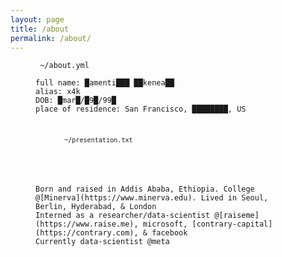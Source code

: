 ```yaml
---
layout: page
title: /about
permalink: /about/
---
```


<figure class="highlight"><pre><code class="language-yaml" data-lang="yaml"><span class="s"> ~/about.yml</span></code></pre></figure>

<figure class="highlight"><pre><code class="language-yaml" data-lang="yaml"><span class="na">full name</span><span class="pi">:</span> <span class="s">█amenti███ ██kenea██</span>
<span class="na">alias</span><span class="pi">:</span> <span class="s">x4k</span>
<span class="na">DOB</span><span class="pi">:</span> <span class="s">█mar█/█9█/99█</span>
<span class="na">place of residence</span><span class="pi">:</span> <span class="s">San Francisco, ████████, US</span>


<figure class="highlight"><pre><code class="language-yaml" data-lang="yaml"><span class="s"><br> ~/presentation.txt</span></code></pre></figure>

<p>
Born and raised in Addis Ababa, Ethiopia. College @[Minerva](https://www.minerva.edu). Lived in Seoul, Berlin, Hyderabad, & London
Interned as a researcher/data-scientist @[raiseme](https://www.raise.me), microsoft, [contrary-capital](https://contrary.com), & facebook
Currently data-scientist @meta
